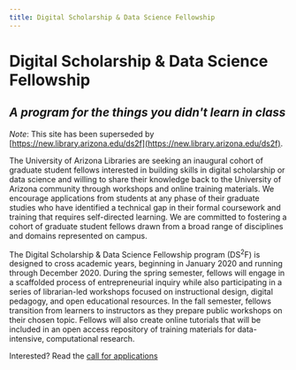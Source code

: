 ```yaml
---
title: Digital Scholarship & Data Science Fellowship
---
```


# Digital Scholarship & Data Science Fellowship

## _A program for the things you didn't learn in class_

_Note_: This site has been superseded by [https://new.library.arizona.edu/ds2f](https://new.library.arizona.edu/ds2f).

The University of Arizona Libraries are seeking an inaugural cohort of graduate student fellows interested in building skills in digital scholarship or data science and willing to share their knowledge back to the University of Arizona community through workshops and online training materials. We encourage applications from students at any phase of their graduate studies who have identified a technical gap in their formal coursework and training that requires self-directed learning. We are committed to fostering a cohort of graduate student fellows drawn from a broad range of disciplines and domains represented on campus.

The Digital Scholarship & Data Science Fellowship program (DS<sup>2</sup>F) is designed to cross academic years, beginning in January 2020 and running through December 2020. During the spring semester, fellows will engage in a scaffolded process of entrepreneurial inquiry while also participating in a series of librarian-led workshops focused on instructional design, digital pedagogy, and open educational resources. In the fall semester, fellows transition from learners to instructors as they prepare public workshops on their chosen topic. Fellows will also create online tutorials that will be included in an open access repository of training materials for data-intensive, computational research.

Interested? Read the [call for applications](apply.md)
